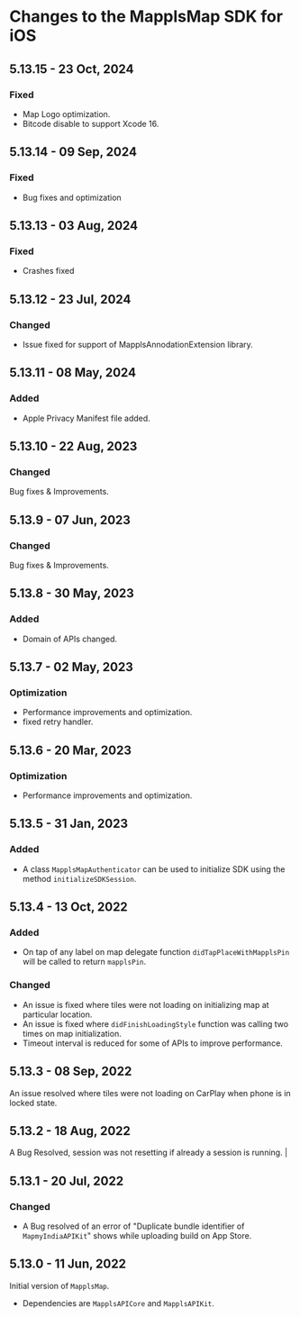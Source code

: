 # Changes to the MapplsMap SDK for iOS

## 5.13.15 - 23 Oct, 2024

### Fixed
- Map Logo optimization.
- Bitcode disable to support Xcode 16.

## 5.13.14 - 09 Sep, 2024

### Fixed
- Bug fixes and optimization

## 5.13.13 - 03 Aug, 2024

### Fixed
- Crashes fixed

## 5.13.12 - 23 Jul, 2024

### Changed
- Issue fixed for support of MapplsAnnodationExtension library.

## 5.13.11 - 08 May, 2024

### Added
- Apple Privacy Manifest file added.

## 5.13.10 - 22 Aug, 2023

### Changed
Bug fixes & Improvements.

## 5.13.9 - 07 Jun, 2023

### Changed
Bug fixes & Improvements.

## 5.13.8 - 30 May, 2023

### Added
- Domain of APIs changed.

## 5.13.7 - 02 May, 2023

### Optimization

- Performance improvements and optimization.
- fixed retry handler.

## 5.13.6 - 20 Mar, 2023

### Optimization

-  Performance improvements and optimization.

## 5.13.5 - 31 Jan, 2023

### Added

- A class `MapplsMapAuthenticator` can be used to initialize SDK using the method `initializeSDKSession`.

## 5.13.4 - 13 Oct, 2022

### Added
- On tap of any label on map delegate function `didTapPlaceWithMapplsPin` will be called to return `mapplsPin`.

### Changed
- An issue is fixed where tiles were not loading on initializing map at particular location.
- An issue is fixed where `didFinishLoadingStyle` function was calling two times on map initialization.
- Timeout interval is reduced for some of APIs to improve performance.

## 5.13.3 - 08 Sep, 2022

An issue resolved where tiles were not loading on CarPlay when phone is in locked state.

## 5.13.2 - 18 Aug, 2022

A Bug Resolved, session was not resetting if already a session is running. |

## 5.13.1 - 20 Jul, 2022

### Changed

- A Bug resolved of an error of "Duplicate bundle identifier of `MapmyIndiaAPIKit`" shows while uploading build on App Store.

## 5.13.0 - 11 Jun, 2022

Initial version of `MapplsMap`.

- Dependencies are `MapplsAPICore` and `MapplsAPIKit`.